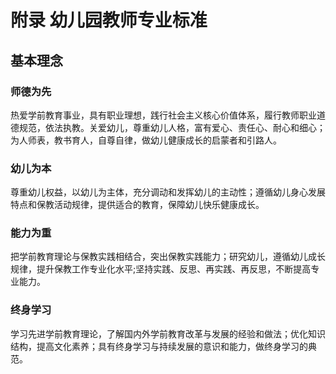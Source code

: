 # 附录 幼儿园教师专业标准

## 基本理念

### 师德为先

热爱学前教育事业，具有职业理想，践行社会主义核心价值体系，履行教师职业道德规范，依法执教。关爱幼儿，尊重幼儿人格，富有爱心、责任心、耐心和细心；为人师表，教书育人，自尊自律，做幼儿健康成长的启蒙者和引路人。

### 幼儿为本

尊重幼儿权益，以幼儿为主体，充分调动和发挥幼儿的主动性；遵循幼儿身心发展特点和保教活动规律，提供适合的教育，保障幼儿快乐健康成长。

### 能力为重

把学前教育理论与保教实践相结合，突出保教实践能力；研究幼儿，遵循幼儿成长规律，提升保教工作专业化水平;坚持实践、反思、再实践、再反思，不断提高专业能力。

### 终身学习

学习先进学前教育理论，了解国内外学前教育改革与发展的经验和做法；优化知识结构，提高文化素养；具有终身学习与持续发展的意识和能力，做终身学习的典范。
